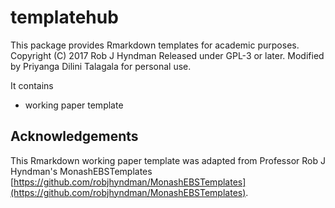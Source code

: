 # templatehub

This package provides Rmarkdown templates for academic purposes.    
Copyright (C) 2017 Rob J Hyndman Released under GPL-3 or later. Modified by Priyanga Dilini Talagala for personal use.

It contains

- working paper template

## Acknowledgements 

This Rmarkdown working paper template was adapted from Professor Rob J Hyndman's MonashEBSTemplates [https://github.com/robjhyndman/MonashEBSTemplates](https://github.com/robjhyndman/MonashEBSTemplates).
